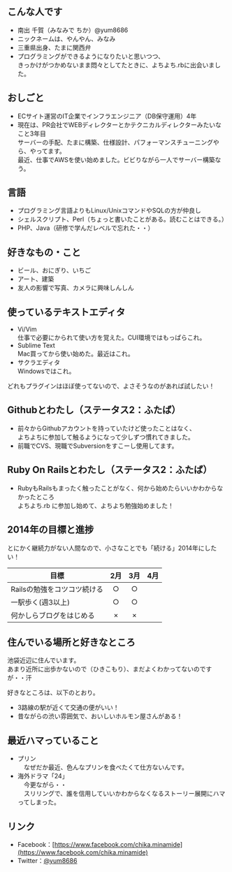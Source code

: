 ## こんな人です
* 南出 千賀（みなみで ちか）@yum8686
* ニックネームは、やんやん、みなみ
* 三重県出身、たまに関西弁
* プログラミングができるようになりたいと思いつつ、  
 きっかけがつかめないまま悶々としてたときに、よちよち.rbに出会いました。

## おしごと
* ECサイト運営のIT企業でインフラエンジニア（DB保守運用）4年
* 現在は、PR会社でWEBディレクターとかテクニカルディレクターみたいなこと3年目  
 サーバーの手配、たまに構築、仕様設計、パフォーマンスチューニングやら、やってます。  
 最近、仕事でAWSを使い始めました。ビビりながら一人でサーバー構築なう。

## 言語
* プログラミング言語よりもLinux/UnixコマンドやSQLの方が仲良し
* シェルスクリプト、Perl（ちょっと書いたことがある。読むことはできる。）
* PHP、Java（研修で学んだレベルで忘れた・・）

## 好きなもの・こと
* ビール、おにぎり、いちご
* アート、建築
* 友人の影響で写真、カメラに興味しんしん

## 使っているテキストエディタ
* Vi/Vim  
仕事で必要にかられて使い方を覚えた。CUI環境ではもっぱらこれ。
* Sublime Text  
Mac買ってから使い始めた。最近はこれ。
* サクラエディタ  
Windowsではこれ。  

どれもプラグインはほぼ使ってないので、よさそうなのがあれば試したい！


## Githubとわたし（ステータス2：ふたば）
* 前々からGithubアカウントを持っていたけど使ったことはなく、  
 よちよちに参加して触るようになって少しずつ慣れてきました。
* 前職でCVS、現職でSubversionをすこーし使用してます。

## Ruby On Railsとわたし（ステータス2：ふたば）
* RubyもRailsもまったく触ったことがなく、何から始めたらいいかわからなかったところ   
 よちよち.rb に参加し始めて、よちよち勉強始めました！

## 2014年の目標と進捗
とにかく継続力がない人間なので、小さなことでも「続ける」2014年にしたい！  

| 目標                      | 2月 | 3月 | 4月 |
| ------------------------- |:---:|:---:|:---:|
| Railsの勉強をコツコツ続ける | ○ |○||
| 一駅歩く(週3以上)          | ○ |○||
| 何かしらブログをはじめる    | × |×||



## 住んでいる場所と好きなところ
池袋近辺に住んでいます。  
あまり近所に出歩かないので（ひきこもり）、まだよくわかってないのですが・・汗  

好きなところは、以下のとおり。  

* 3路線の駅が近くて交通の便がいい！
* 昔ながらの渋い雰囲気で、おいしいホルモン屋さんがある！

## 最近ハマっていること
* プリン  
　なぜだか最近、色んなプリンを食べたくて仕方ないんです。
* 海外ドラマ「24」  
　今更ながら・・  
　スリリングで、誰を信用していいかわからなくなるストーリー展開にハマってしまった。


## リンク
* Facebook：[https://www.facebook.com/chika.minamide](https://www.facebook.com/chika.minamide)
* Twitter：[@yum8686](https://twitter.com/yum8686)
